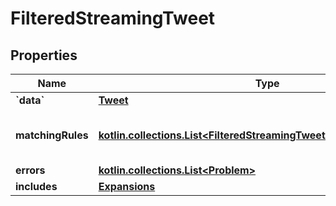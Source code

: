 
# FilteredStreamingTweet

## Properties
Name | Type | Description | Notes
------------ | ------------- | ------------- | -------------
**&#x60;data&#x60;** | [**Tweet**](Tweet.md) |  | 
**matchingRules** | [**kotlin.collections.List&lt;FilteredStreamingTweetOneOfMatchingRules&gt;**](FilteredStreamingTweetOneOfMatchingRules.md) | The list of rules which matched the tweet | 
**errors** | [**kotlin.collections.List&lt;Problem&gt;**](Problem.md) |  | 
**includes** | [**Expansions**](Expansions.md) |  |  [optional]



